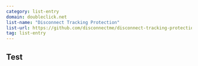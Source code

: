 ```yaml
---
category: list-entry
domain: doubleclick.net
list-name: "Disconnect Tracking Protection"
list-url: https://github.com/disconnectme/disconnect-tracking-protection/
tag: list-entry
---
```


## Test
